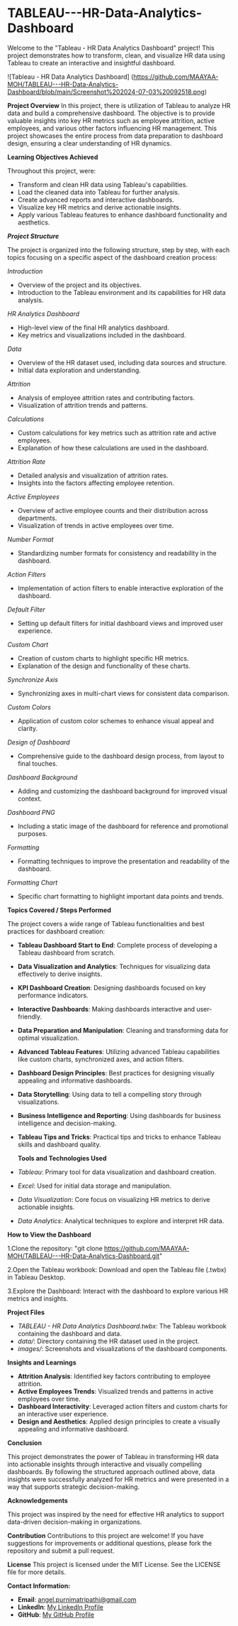 # TABLEAU---HR-Data-Analytics-Dashboard

Welcome to the "Tableau - HR Data Analytics Dashboard" project! This project demonstrates how to transform, clean, and visualize HR data using Tableau to create an interactive and insightful dashboard.

![Tableau - HR Data Analytics Dashboard] (https://github.com/MAAYAA-MOH/TABLEAU---HR-Data-Analytics-Dashboard/blob/main/Screenshot%202024-07-03%20092518.png)


**Project Overview**
In this project, there is utilization of Tableau to analyze HR data and build a comprehensive dashboard. The objective is to provide valuable insights into key HR metrics such as employee attrition, active employees, and various other factors influencing HR management. This project showcases the entire process from data preparation to dashboard design, ensuring a clear understanding of HR dynamics.

**Learning Objectives Achieved**

Throughout this project, were:

  * Transform and clean HR data using Tableau's capabilities.
  * Load the cleaned data into Tableau for further analysis.
  * Create advanced reports and interactive dashboards.
  * Visualize key HR metrics and derive actionable insights.
  * Apply various Tableau features to enhance dashboard functionality and aesthetics.

***Project Structure***

The project is organized into the following structure, step by step, with each topics focusing on a specific aspect of the dashboard creation process:

*_Introduction_*
  * Overview of the project and its objectives.
  * Introduction to the Tableau environment and its capabilities for HR data analysis.

*_HR Analytics Dashboard_* 
  * High-level view of the final HR analytics dashboard.
  * Key metrics and visualizations included in the dashboard.

*_Data_*
  * Overview of the HR dataset used, including data sources and structure.
  * Initial data exploration and understanding.

*_Attrition_*
  * Analysis of employee attrition rates and contributing factors.
  * Visualization of attrition trends and patterns.

*_Calculations_*
  * Custom calculations for key metrics such as attrition rate and active employees.
  * Explanation of how these calculations are used in the dashboard.

*_Attrition Rate_*
  * Detailed analysis and visualization of attrition rates.
  * Insights into the factors affecting employee retention.

*_Active Employees_*
  * Overview of active employee counts and their distribution across departments.
  * Visualization of trends in active employees over time.
    
*_Number Format_*
  * Standardizing number formats for consistency and readability in the dashboard.
    
*_Action Filters_*
  * Implementation of action filters to enable interactive exploration of the dashboard.
    
*_Default Filter_*
  * Setting up default filters for initial dashboard views and improved user experience.
    
*_Custom Chart_*
  * Creation of custom charts to highlight specific HR metrics.
  * Explanation of the design and functionality of these charts.
    
*_Synchronize Axis_*
  * Synchronizing axes in multi-chart views for consistent data comparison.

*_Custom Colors_*
  * Application of custom color schemes to enhance visual appeal and clarity.
    
*_Design of Dashboard_*
  * Comprehensive guide to the dashboard design process, from layout to final touches.
    
*_Dashboard Background_*
  * Adding and customizing the dashboard background for improved visual context.
    
*_Dashboard PNG_*
  * Including a static image of the dashboard for reference and promotional purposes.
    
*_Formatting_*
  * Formatting techniques to improve the presentation and readability of the dashboard.

*_Formatting Chart_*
  * Specific chart formatting to highlight important data points and trends.
    

**Topics Covered / Steps Performed**

The project covers a wide range of Tableau functionalities and best practices for dashboard creation:

  * **Tableau Dashboard Start to End**: Complete process of developing a Tableau dashboard from scratch.
    
  * **Data Visualization and Analytics**: Techniques for visualizing data effectively to derive insights.
    
  * **KPI Dashboard Creation**: Designing dashboards focused on key performance indicators.
    
  * **Interactive Dashboards**: Making dashboards interactive and user-friendly.
    
  * **Data Preparation and Manipulation**: Cleaning and transforming data for optimal visualization.
    
  * **Advanced Tableau Features**: Utilizing advanced Tableau capabilities like custom charts, synchronized 
                                   axes, and action filters.
    
  * **Dashboard Design Principles**: Best practices for designing visually appealing and informative 
                                     dashboards.
  * **Data Storytelling**: Using data to tell a compelling story through visualizations.
    
 * **Business Intelligence and Reporting**: Using dashboards for business intelligence and decision-making.
   
 * **Tableau Tips and Tricks**: Practical tips and tricks to enhance Tableau skills and dashboard quality.



   **Tools and Technologies Used**

  * *_Tableau_*: Primary tool for data visualization and dashboard creation.
  * *_Excel_*: Used for initial data storage and manipulation.
  * *_Data Visualization_*: Core focus on visualizing HR metrics to derive actionable insights.
  * *_Data Analytics_*: Analytical techniques to explore and interpret HR data.

    

**How to View the Dashboard**

   1.Clone the repository: "git clone https://github.com/MAAYAA-MOH/TABLEAU---HR-Data-Analytics-Dashboard.git"
   
   2.Open the Tableau workbook: Download and open the Tableau file (.twbx) in Tableau Desktop.
   
   3.Explore the Dashboard: Interact with the dashboard to explore various HR metrics and insights.

**Project Files**

  * *_TABLEAU - HR Data Analytics Dashboard.twbx_*: The Tableau workbook containing the dashboard and data.
  * *_data/_*: Directory containing the HR dataset used in the project.
  * *_images/_*: Screenshots and visualizations of the dashboard components.



**Insights and Learnings**

  * **Attrition Analysis**: Identified key factors contributing to employee attrition.
  * **Active Employees Trends**: Visualized trends and patterns in active employees over time.
  * **Dashboard Interactivity**: Leveraged action filters and custom charts for an interactive user 
                                 experience.
  * **Design and Aesthetics**: Applied design principles to create a visually appealing and informative 
                               dashboard. 

                             
**Conclusion**

This project demonstrates the power of Tableau in transforming HR data into actionable insights through interactive and visually compelling dashboards. By following the structured approach outlined above, data insights were successfully analyzed for HR metrics and were presented in a way that supports strategic decision-making.

**Acknowledgements**

This project was inspired by the need for effective HR analytics to support data-driven decision-making in organizations.


**Contribution**
Contributions to this project are welcome! If you have suggestions for improvements or additional questions, please fork the repository and submit a pull request.

**License**
This project is licensed under the MIT License. See the LICENSE file for more details.


**Contact Information:**

- **Email**: angel.purnimatripathi@gmail.com
- **LinkedIn**: [My LinkedIn Profile](https://www.linkedin.com/in/purnimatripathi1111/)
- **GitHub**: [My GitHub Profile](https://github.com/MAAYAA-MOH)



